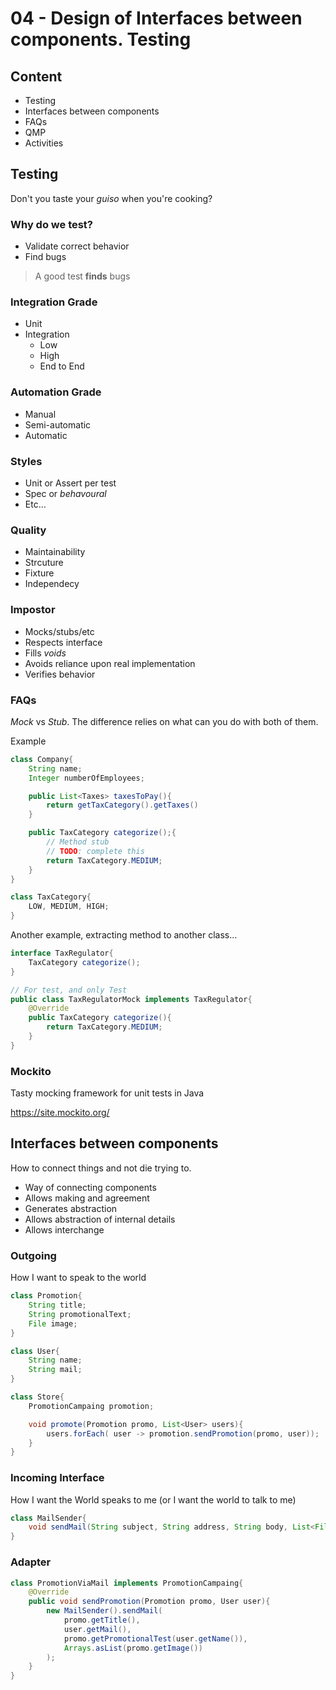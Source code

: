 # 04 - Design of Interfaces between components. Testing

## Content

- Testing
- Interfaces between components
- FAQs
- QMP
- Activities

## Testing

Don't you taste your _guiso_ when you're cooking?

### Why do we test?

- Validate correct behavior
- Find bugs

> A good test **finds** bugs

### Integration Grade

- Unit
- Integration
  - Low
  - High
  - End to End

### Automation Grade

- Manual
- Semi-automatic
- Automatic

### Styles

- Unit or Assert per test
- Spec or _behavoural_
- Etc...

### Quality

- Maintainability
- Strcuture
- Fixture
- Independecy

### Impostor

- Mocks/stubs/etc
- Respects interface
- Fills _voids_
- Avoids reliance upon real implementation
- Verifies behavior

### FAQs

_Mock_ vs _Stub_. The difference relies on what can you do with both of them.

Example

```java
class Company{
    String name;
    Integer numberOfEmployees;

    public List<Taxes> taxesToPay(){
        return getTaxCategory().getTaxes()
    }

    public TaxCategory categorize();{
        // Method stub
        // TODO: complete this
        return TaxCategory.MEDIUM;
    }
}

class TaxCategory{
    LOW, MEDIUM, HIGH;
}
```

Another example, extracting method to another class...

```java
interface TaxRegulator{
    TaxCategory categorize();
}

// For test, and only Test
public class TaxRegulatorMock implements TaxRegulator{
    @Override
    public TaxCategory categorize(){
        return TaxCategory.MEDIUM;
    }
}
```

### Mockito

Tasty mocking framework for unit tests in Java

<https://site.mockito.org/>

## Interfaces between components

How to connect things and not die trying to.

- Way of connecting components
- Allows making and agreement
- Generates abstraction
- Allows abstraction of internal details
- Allows interchange

### Outgoing

How I want to speak to the world

```java
class Promotion{
    String title;
    String promotionalText;
    File image;
}

class User{
    String name;
    String mail;
}
```

```java
class Store{
    PromotionCampaing promotion;

    void promote(Promotion promo, List<User> users){
        users.forEach( user -> promotion.sendPromotion(promo, user));
    }
}
```

### Incoming Interface

How I want the World speaks to me (or I want the world to talk to me)

```java
class MailSender{
    void sendMail(String subject, String address, String body, List<File> attachments)
}
```

### Adapter

```java
class PromotionViaMail implements PromotionCampaing{
    @Override
    public void sendPromotion(Promotion promo, User user){
        new MailSender().sendMail(
            promo.getTitle(),
            user.getMail(),
            promo.getPromotionalTest(user.getName()),
            Arrays.asList(promo.getImage())
        );
    }
}
```
